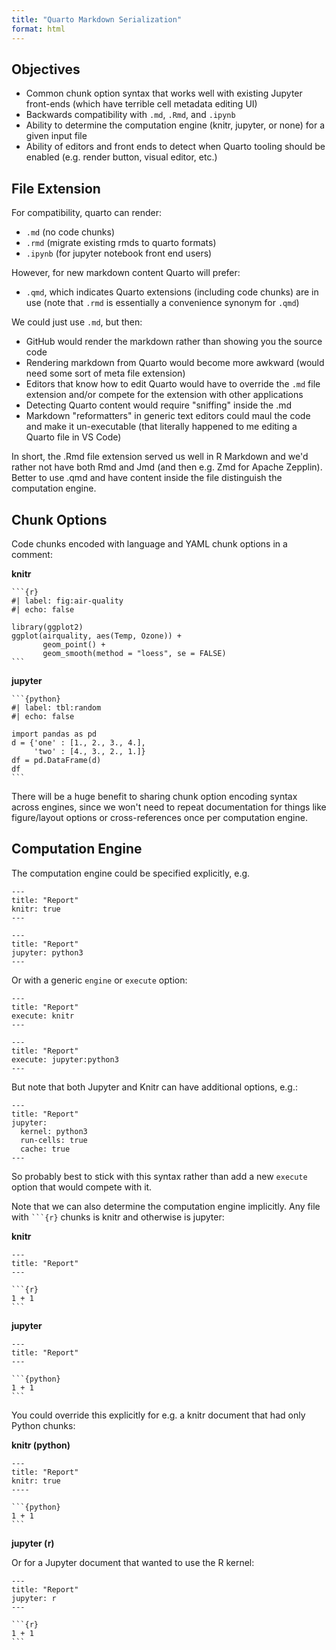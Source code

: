 ```yaml
---
title: "Quarto Markdown Serialization"
format: html
---
```


## Objectives

-   Common chunk option syntax that works well with existing Jupyter front-ends (which have terrible cell metadata editing UI)
-   Backwards compatibility with `.md`, `.Rmd`, and `.ipynb`
-   Ability to determine the computation engine (knitr, jupyter, or none) for a given input file
-   Ability of editors and front ends to detect when Quarto tooling should be enabled (e.g. render button, visual editor, etc.)

## File Extension

For compatibility, quarto can render:

-   `.md` (no code chunks)
-   `.rmd` (migrate existing rmds to quarto formats)
-   `.ipynb` (for jupyter notebook front end users)

However, for new markdown content Quarto will prefer:

-   `.qmd`, which indicates Quarto extensions (including code chunks) are in use (note that `.rmd` is essentially a convenience synonym for `.qmd`)

We could just use `.md`, but then:

-   GitHub would render the markdown rather than showing you the source code
-   Rendering markdown from Quarto would become more awkward (would need some sort of meta file extension)
-   Editors that know how to edit Quarto would have to override the `.md` file extension and/or compete for the extension with other applications
-   Detecting Quarto content would require "sniffing" inside the .md
-   Markdown "reformatters" in generic text editors could maul the code and make it un-executable (that literally happened to me editing a Quarto file in VS Code)

In short, the .Rmd file extension served us well in R Markdown and we'd rather not have both Rmd and Jmd (and then e.g. Zmd for Apache Zepplin). Better to use .qmd and have content inside the file distinguish the computation engine.

## Chunk Options

Code chunks encoded with language and YAML chunk options in a comment:

**knitr**

```` {.r}
```{r}
#| label: fig:air-quality
#| echo: false

library(ggplot2)
ggplot(airquality, aes(Temp, Ozone)) + 
       geom_point() + 
       geom_smooth(method = "loess", se = FALSE)
```
````

**jupyter**

```` {.python}
```{python}
#| label: tbl:random
#| echo: false

import pandas as pd
d = {'one' : [1., 2., 3., 4.],
     'two' : [4., 3., 2., 1.]}
df = pd.DataFrame(d)
df
```
````

There will be a huge benefit to sharing chunk option encoding syntax across engines, since we won't need to repeat documentation for things like figure/layout options or cross-references once per computation engine.

## Computation Engine

The computation engine could be specified explicitly, e.g.

``` {.markdown}
---
title: "Report"
knitr: true
---
```

``` {.markdown}
---
title: "Report"
jupyter: python3
---
```

Or with a generic `engine` or `execute` option:

``` {.markdown}
---
title: "Report"
execute: knitr
---
```

``` {.markdown}
---
title: "Report"
execute: jupyter:python3
---
```

But note that both Jupyter and Knitr can have additional options, e.g.:

``` {.markdown}
---
title: "Report"
jupyter:
  kernel: python3
  run-cells: true
  cache: true
---
```

So probably best to stick with this syntax rather than add a new `execute` option that would compete with it.

Note that we can also determine the computation engine implicitly. Any file with ```` ```{r} ```` chunks is knitr and otherwise is jupyter:

**knitr**

```` {.markdown}
---
title: "Report"
---

```{r}
1 + 1
```
````

**jupyter**

```` {.markdown}
--- 
title: "Report"
---

```{python}
1 + 1
```
````

You could override this explicitly for e.g. a knitr document that had only Python chunks:

**knitr (python)**

```` {.markdown}
--- 
title: "Report"
knitr: true
----

```{python}
1 + 1
```
````

**jupyter (r)**

Or for a Jupyter document that wanted to use the R kernel:

```` {.markdown}
---
title: "Report"
jupyter: r
---

```{r}
1 + 1
```
````
